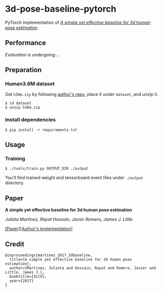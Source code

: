 # 3d-pose-baseline-pytorch

PyTorch implementation of [*A simple yet effective baseline for 3d human pose estimation*](https://arxiv.org/abs/1705.03098).

## Performance

*Evaluation is undergoing...*

## Preparation

### Human3.6M dataset

Get `h36m.zip` by following [author's repo](https://github.com/una-dinosauria/3d-pose-baseline), place it under `dataset`, and unzip it.

```
$ cd dataset
$ unzip h36m.zip
```

### Install dependencies

```
$ pip install -r requirements.txt
```

## Usage

### Training

```
$ ./tools/train.py OUTPUT_DIR ./output
```

You'll find trained weight and tensorboard event files under `./output` directory.

## Paper

**A simple yet effective baseline for 3d human pose estimation**

*Julieta Martinez, Rayat Hossain, Javier Romero, James J. Little*

[[Paper]](https://arxiv.org/abs/1705.03098)[[Author's implementation]](https://github.com/una-dinosauria/3d-pose-baseline)

## Credit

```
@inproceedings{martinez_2017_3dbaseline,
  title={A simple yet effective baseline for 3d human pose estimation},
  author={Martinez, Julieta and Hossain, Rayat and Romero, Javier and Little, James J.},
  booktitle={ICCV},
  year={2017}
}
```